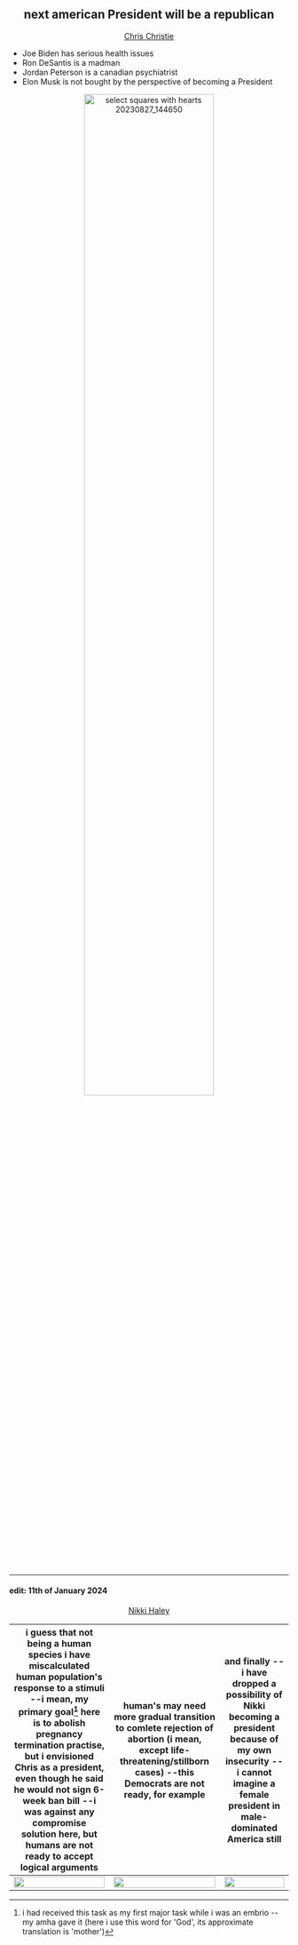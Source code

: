 ## <div align="center">next american President will be a republican</div>

<div align="center"><ins>Chris Christie</ins></div>


- Joe Biden has serious health issues
- Ron DeSantis is a madman
- Jordan Peterson is a canadian psychiatrist
- Elon Musk is not bought by the perspective of becoming a President

<p align="center">
 <img width="68%" alt="select squares with hearts 20230827_144650" title="select squares with hearts 20230827_144650" src="https://github.com/irulanCorrino/eggnog-dominance/assets/98284211/3375d852-1671-4368-a6e6-dbd5ba40940b">
</p>

---

#### edit: 11th of January 2024

<div align="center"><ins>Nikki Haley</ins></div>

i guess that not being a human species i have miscalculated human population's response to a stimuli --i mean, my primary goal[^1] here is to abolish pregnancy termination practise, but i envisioned Chris as a president, even though he said he would not sign 6-week ban bill --i was against any compromise solution here, but humans are not ready to accept logical arguments | human's may need more gradual transition to comlete rejection of abortion (i mean, except life-threatening/stillborn cases) --this Democrats are not ready, for example | and finally --i have dropped a possibility of Nikki becoming a president because of my own insecurity --i cannot imagine a female president in male-dominated America still
:-: | :-: | :-:
[<img src="https://img.youtube.com/vi/TGDgnuWzLY8/maxresdefault.jpg" width="100%">](https://www.youtube.com/watch?v=TGDgnuWzLY8) | [<img src="https://img.youtube.com/vi/nqsNb6TFMQM/maxresdefault.jpg" width="100%">](https://www.youtube.com/watch?v=nqsNb6TFMQM) | [<img src="https://img.youtube.com/vi/QJacful-tII/maxresdefault.jpg" width="100%">](https://www.youtube.com/watch?v=QJacful-tII)

[^1]: i had received this task as my first major task while i was an embrio --my amha gave it (here i use this word for 'God', its approximate translation is 'mother')











